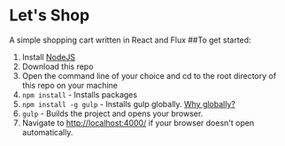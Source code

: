 # Let's Shop
A simple shopping cart written in React and Flux
##To get started:  
1. Install [NodeJS](http://www.nodejs.org)  
2. Download this repo 
3. Open the command line of your choice and cd to the root directory of this repo on your machine  
4. `npm install` - Installs packages
5. `npm install -g gulp` - Installs gulp globally. [Why globally?](http://stackoverflow.com/questions/22115400/why-do-we-need-to-install-gulp-globally-and-locally)
5. `gulp` - Builds the project and opens your browser. 
6. Navigate to [http://localhost:4000/](http://localhost:4000/) if your browser doesn't open automatically.
